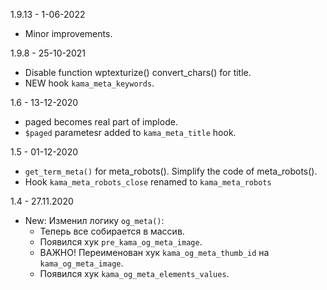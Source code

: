 1.9.13 - 1-06-2022
- Minor improvements.

1.9.8 - 25-10-2021
- Disable function wptexturize() convert_chars() for title.
- NEW hook `kama_meta_keywords`.

1.6 - 13-12-2020
- paged becomes real part of implode.
- `$paged` parametesr added to `kama_meta_title` hook.

1.5 - 01-12-2020
- `get_term_meta()` for meta_robots(). Simplify the code of meta_robots().
- Hook `kama_meta_robots_close` renamed to `kama_meta_robots`

1.4 - 27.11.2020
- New: Изменил логику `og_meta()`:
    - Теперь все собирается в массив. 
    - Появился хук `pre_kama_og_meta_image`. 
    - ВАЖНО! Переименован хук `kama_og_meta_thumb_id` на `kama_og_meta_image`. 
    - Появился хук `kama_og_meta_elements_values`.
